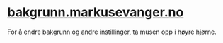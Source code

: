 # [bakgrunn.markusevanger.no](https://bakgrunn.markusevanger.no/)

For å endre bakgrunn og andre instillinger, ta musen opp i høyre hjørne.

